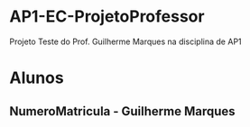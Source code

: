 # AP1-EC-ProjetoProfessor
Projeto Teste do Prof. Guilherme Marques na disciplina de AP1


# Alunos
## NumeroMatricula - Guilherme Marques
